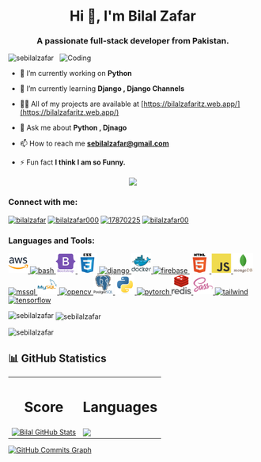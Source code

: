 <h1 align="center">Hi 👋, I'm Bilal Zafar</h1>
<h3 align="center">A passionate full-stack developer from Pakistan.</h3>
<img align="right" alt="Coding" width="400" src="https://unsplash.com/photos/w7ZyuGYNpRQ](https://twilio-cms-prod.s3.amazonaws.com/original_images/header.gif">
<p align="left"> <img src="https://komarev.com/ghpvc/?username=sebilalzafar&label=Profile%20views&color=0e75b6&style=flat" alt="sebilalzafar" /> </p>




- 🔭 I’m currently working on **Python**

- 🌱 I’m currently learning **Django , Django Channels**

- 👨‍💻 All of my projects are available at [https://bilalzafaritz.web.app/](https://bilalzafaritz.web.app/)

- 💬 Ask me about **Python , Djnago**

- 📫 How to reach me **sebilalzafar@gmail.com**

- ⚡ Fun fact **I think I am so Funny.**

<div align="center">  
<img align="center" src="https://github-profile-trophy.vercel.app/?username=sebilalzafar&margin-w=15&margin-h=15" />

</div>




<h3 align="left">Connect with me:</h3>
<p align="left">
<a href="https://codepen.io/bilalzafar" target="blank"><img align="center" src="https://raw.githubusercontent.com/rahuldkjain/github-profile-readme-generator/master/src/images/icons/Social/codepen.svg" alt="bilalzafar" height="30" width="40" /></a>
<a href="https://twitter.com/bilalzafar000" target="blank"><img align="center" src="https://raw.githubusercontent.com/rahuldkjain/github-profile-readme-generator/master/src/images/icons/Social/twitter.svg" alt="bilalzafar000" height="30" width="40" /></a>
<a href="https://stackoverflow.com/users/17870225" target="blank"><img align="center" src="https://raw.githubusercontent.com/rahuldkjain/github-profile-readme-generator/master/src/images/icons/Social/stack-overflow.svg" alt="17870225" height="30" width="40" /></a>
<a href="https://fb.com/bilalzafar00" target="blank"><img align="center" src="https://raw.githubusercontent.com/rahuldkjain/github-profile-readme-generator/master/src/images/icons/Social/facebook.svg" alt="bilalzafar00" height="30" width="40" /></a>
</p>

<h3 align="left">Languages and Tools:</h3>
<p align="left"> <a href="https://aws.amazon.com" target="_blank" rel="noreferrer"> <img src="https://raw.githubusercontent.com/devicons/devicon/master/icons/amazonwebservices/amazonwebservices-original-wordmark.svg" alt="aws" width="40" height="40"/> </a> <a href="https://www.gnu.org/software/bash/" target="_blank" rel="noreferrer"> <img src="https://www.vectorlogo.zone/logos/gnu_bash/gnu_bash-icon.svg" alt="bash" width="40" height="40"/> </a> <a href="https://getbootstrap.com" target="_blank" rel="noreferrer"> <img src="https://raw.githubusercontent.com/devicons/devicon/master/icons/bootstrap/bootstrap-plain-wordmark.svg" alt="bootstrap" width="40" height="40"/> </a> <a href="https://www.w3schools.com/css/" target="_blank" rel="noreferrer"> <img src="https://raw.githubusercontent.com/devicons/devicon/master/icons/css3/css3-original-wordmark.svg" alt="css3" width="40" height="40"/> </a> <a href="https://www.djangoproject.com/" target="_blank" rel="noreferrer"> <img src="https://cdn.worldvectorlogo.com/logos/django.svg" alt="django" width="40" height="40"/> </a> <a href="https://www.docker.com/" target="_blank" rel="noreferrer"> <img src="https://raw.githubusercontent.com/devicons/devicon/master/icons/docker/docker-original-wordmark.svg" alt="docker" width="40" height="40"/> </a> <a href="https://firebase.google.com/" target="_blank" rel="noreferrer"> <img src="https://www.vectorlogo.zone/logos/firebase/firebase-icon.svg" alt="firebase" width="40" height="40"/> </a> <a href="https://www.w3.org/html/" target="_blank" rel="noreferrer"> <img src="https://raw.githubusercontent.com/devicons/devicon/master/icons/html5/html5-original-wordmark.svg" alt="html5" width="40" height="40"/> </a> <a href="https://developer.mozilla.org/en-US/docs/Web/JavaScript" target="_blank" rel="noreferrer"> <img src="https://raw.githubusercontent.com/devicons/devicon/master/icons/javascript/javascript-original.svg" alt="javascript" width="40" height="40"/> </a> <a href="https://www.mongodb.com/" target="_blank" rel="noreferrer"> <img src="https://raw.githubusercontent.com/devicons/devicon/master/icons/mongodb/mongodb-original-wordmark.svg" alt="mongodb" width="40" height="40"/> </a> <a href="https://www.microsoft.com/en-us/sql-server" target="_blank" rel="noreferrer"> <img src="https://www.svgrepo.com/show/303229/microsoft-sql-server-logo.svg" alt="mssql" width="40" height="40"/> </a> <a href="https://www.mysql.com/" target="_blank" rel="noreferrer"> <img src="https://raw.githubusercontent.com/devicons/devicon/master/icons/mysql/mysql-original-wordmark.svg" alt="mysql" width="40" height="40"/> </a> <a href="https://opencv.org/" target="_blank" rel="noreferrer"> <img src="https://www.vectorlogo.zone/logos/opencv/opencv-icon.svg" alt="opencv" width="40" height="40"/> </a> <a href="https://www.postgresql.org" target="_blank" rel="noreferrer"> <img src="https://raw.githubusercontent.com/devicons/devicon/master/icons/postgresql/postgresql-original-wordmark.svg" alt="postgresql" width="40" height="40"/> </a> <a href="https://www.python.org" target="_blank" rel="noreferrer"> <img src="https://raw.githubusercontent.com/devicons/devicon/master/icons/python/python-original.svg" alt="python" width="40" height="40"/> </a> <a href="https://pytorch.org/" target="_blank" rel="noreferrer"> <img src="https://www.vectorlogo.zone/logos/pytorch/pytorch-icon.svg" alt="pytorch" width="40" height="40"/> </a> <a href="https://redis.io" target="_blank" rel="noreferrer"> <img src="https://raw.githubusercontent.com/devicons/devicon/master/icons/redis/redis-original-wordmark.svg" alt="redis" width="40" height="40"/> </a> <a href="https://sass-lang.com" target="_blank" rel="noreferrer"> <img src="https://raw.githubusercontent.com/devicons/devicon/master/icons/sass/sass-original.svg" alt="sass" width="40" height="40"/> </a> <a href="https://tailwindcss.com/" target="_blank" rel="noreferrer"> <img src="https://www.vectorlogo.zone/logos/tailwindcss/tailwindcss-icon.svg" alt="tailwind" width="40" height="40"/> </a> <a href="https://www.tensorflow.org" target="_blank" rel="noreferrer"> <img src="https://www.vectorlogo.zone/logos/tensorflow/tensorflow-icon.svg" alt="tensorflow" width="40" height="40"/> </a> </p>

<p><img align="left" src="https://github-readme-stats.vercel.app/api/top-langs?username=sebilalzafar&show_icons=true&locale=en&layout=compact" alt="sebilalzafar" /></p>

<p>&nbsp;<img align="center" src="https://github-readme-stats.vercel.app/api?username=sebilalzafar&show_icons=true&locale=en" alt="sebilalzafar" /></p>

<p><img align="center" src="https://github-readme-streak-stats.herokuapp.com/?user=sebilalzafar&" alt="sebilalzafar" /></p>


## 📊 GitHub Statistics

<table>
  <tr>
    <th><h1>Score</h1></th>
    <th><h1>Languages</h1></th>
  </tr>
  <tr>
    <td>
<a href="https://github.com/sebilalzafar/sebilalzafar">
  <img align="center" src="https://github-readme-stats.vercel.app/api?username=sebilalzafar&show_icons=true&line_height=27&count_private=true&title_color=#00ccff&text_color=c9cacc&icon_color=2bbc8a&bg_color=000000" alt=" Bilal GitHub Stats" />
</a></td>
    <td>
   


  <a href="https://github.com/sebilalzafar/github-readme-stats">
  <img align="center" src="https://github-readme-stats.vercel.app/api/top-langs/?username=sebilalzafar&theme=highcontrast" />
</a>
</td>
  </tr>
  </table>




<a href="[http://www.github.com/hicodersofficial](https://github.com/sebilalzafar?tab=repositories)"><img src="https://activity-graph.herokuapp.com/graph?username=sebilalzafar&bg_color=1c1917&color=ffffff&line=0891b2&point=ffffff&area_color=#00ccff&area=true&hide_border=true&custom_title=GitHub%20Commits%20Graph" alt="GitHub Commits Graph" /></a>


